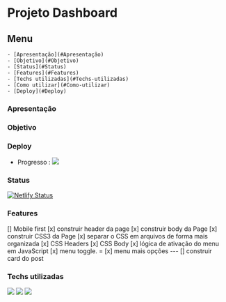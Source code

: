 # Projeto Dashboard

## Menu

    - [Apresentação](#Apresentação)
    - [Objetivo](#Objetivo)
    - [Status](#Status)
    - [Features](#Features)
    - [Techs utilizadas](#Techs-utilizadas)
    - [Como utilizar](#Como-utilizar)
    - [Deploy](#Deploy)

### Apresentação

### Objetivo

### Deploy

- Progresso : <a href="https://jose-carlos-rodrigues-dashboard.netlify.app/" target="_blank"><img src="https://img.shields.io/static/v1?label=Branch&message=developer&color=lightgrey"></a>

### Status

[![Netlify Status](https://api.netlify.com/api/v1/badges/5433c841-e738-419e-912f-d93faeac3678/deploy-status)](https://app.netlify.com/sites/jose-carlos-rodrigues-dashboard/deploys)

### Features

[] Mobile first
[x] construir header da page
[x] construir body da Page
[x] construir CSS3 da Page
[x] separar o CSS em arquivos de forma mais organizada
[x] CSS Headers
[x] CSS Body
[x] lógica de ativação do menu em JavaScript
[x] menu toggle. =
[x] menu mais opções ---
[] construir card do post

### Techs utilizadas

<img src="https://img.shields.io/badge/HTML5-E34F26?style=for-the-badge&logo=html5&logoColor=white">
<img src="https://img.shields.io/badge/CSS3-1572B6?style=for-the-badge&logo=css3&logoColor=white">
<img src="https://img.shields.io/badge/JavaScript-323330?style=for-the-badge&logo=javascript&logoColor=F7DF1E">
